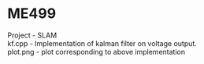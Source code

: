 # ME499
Project - SLAM <br/>
kf.cpp - Implementation of kalman filter on voltage output.<br/>
plot.png - plot corresponding to above implementation
